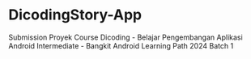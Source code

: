 # DicodingStory-App
Submission Proyek Course Dicoding - Belajar Pengembangan Aplikasi Android Intermediate - Bangkit Android Learning Path 2024 Batch 1
